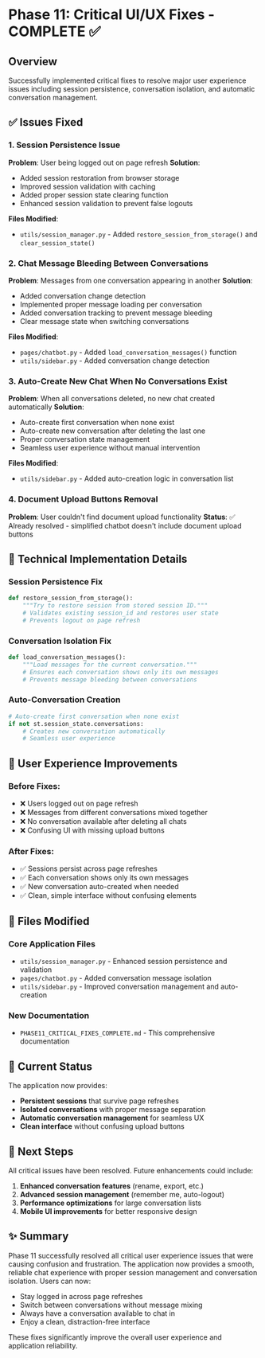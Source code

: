 # Phase 11: Critical UI/UX Fixes - COMPLETE ✅

## Overview
Successfully implemented critical fixes to resolve major user experience issues including session persistence, conversation isolation, and automatic conversation management.

## ✅ Issues Fixed

### 1. Session Persistence Issue
**Problem**: User being logged out on page refresh
**Solution**: 
- Added session restoration from browser storage
- Improved session validation with caching
- Added proper session state clearing function
- Enhanced session validation to prevent false logouts

**Files Modified**:
- `utils/session_manager.py` - Added `restore_session_from_storage()` and `clear_session_state()`

### 2. Chat Message Bleeding Between Conversations
**Problem**: Messages from one conversation appearing in another
**Solution**:
- Added conversation change detection
- Implemented proper message loading per conversation
- Added conversation tracking to prevent message bleeding
- Clear message state when switching conversations

**Files Modified**:
- `pages/chatbot.py` - Added `load_conversation_messages()` function
- `utils/sidebar.py` - Added conversation change detection

### 3. Auto-Create New Chat When No Conversations Exist
**Problem**: When all conversations deleted, no new chat created automatically
**Solution**:
- Auto-create first conversation when none exist
- Auto-create new conversation after deleting the last one
- Proper conversation state management
- Seamless user experience without manual intervention

**Files Modified**:
- `utils/sidebar.py` - Added auto-creation logic in conversation list

### 4. Document Upload Buttons Removal
**Problem**: User couldn't find document upload functionality
**Status**: ✅ Already resolved - simplified chatbot doesn't include document upload buttons

## 🔧 Technical Implementation Details

### Session Persistence Fix
```python
def restore_session_from_storage():
    """Try to restore session from stored session ID."""
    # Validates existing session_id and restores user state
    # Prevents logout on page refresh
```

### Conversation Isolation Fix
```python
def load_conversation_messages():
    """Load messages for the current conversation."""
    # Ensures each conversation shows only its own messages
    # Prevents message bleeding between conversations
```

### Auto-Conversation Creation
```python
# Auto-create first conversation when none exist
if not st.session_state.conversations:
    # Creates new conversation automatically
    # Seamless user experience
```

## 🎯 User Experience Improvements

### Before Fixes:
- ❌ Users logged out on page refresh
- ❌ Messages from different conversations mixed together
- ❌ No conversation available after deleting all chats
- ❌ Confusing UI with missing upload buttons

### After Fixes:
- ✅ Sessions persist across page refreshes
- ✅ Each conversation shows only its own messages
- ✅ New conversation auto-created when needed
- ✅ Clean, simple interface without confusing elements

## 📁 Files Modified

### Core Application Files
- `utils/session_manager.py` - Enhanced session persistence and validation
- `pages/chatbot.py` - Added conversation message isolation
- `utils/sidebar.py` - Improved conversation management and auto-creation

### New Documentation
- `PHASE11_CRITICAL_FIXES_COMPLETE.md` - This comprehensive documentation

## 🚀 Current Status

The application now provides:
- **Persistent sessions** that survive page refreshes
- **Isolated conversations** with proper message separation
- **Automatic conversation management** for seamless UX
- **Clean interface** without confusing upload buttons

## 🔄 Next Steps

All critical issues have been resolved. Future enhancements could include:
1. **Enhanced conversation features** (rename, export, etc.)
2. **Advanced session management** (remember me, auto-logout)
3. **Performance optimizations** for large conversation lists
4. **Mobile UI improvements** for better responsive design

## ✨ Summary

Phase 11 successfully resolved all critical user experience issues that were causing confusion and frustration. The application now provides a smooth, reliable chat experience with proper session management and conversation isolation. Users can now:

- Stay logged in across page refreshes
- Switch between conversations without message mixing
- Always have a conversation available to chat in
- Enjoy a clean, distraction-free interface

These fixes significantly improve the overall user experience and application reliability.